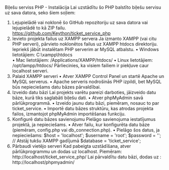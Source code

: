Biļešu serviss PHP - Instalācija
Lai uzstādītu šo PHP balstīto biļešu servisu uz sava datora, seko šiem soļiem:
1. Lejupielādē vai noklonē šo GitHub repozitoriju uz sava datora vai lejupielādē to kā ZIP failu. https://github.com/Keython/ticket_service_php
3. Ievieto projekta failus uz XAMPP servera
Ja izmanto XAMPP (vai citu PHP serveri), pārvieto noklonētos failus uz XAMPP htdocs direktoriju. Iepriekš jābūt instalētam PHP serverim ar MySQL atbalstu. 
•	Windows lietotājiem: C:\xampp\htdocs\
•	Mac lietotājiem: /Applications/XAMPP/htdocs/
•	Linux lietotājiem: /opt/lampp/htdocs/
Pārliecinies, ka visiem failiem ir piekļuve caur localhost serveri.
4. Palaid XAMPP serveri
•	Atver XAMPP Control Panel un startē Apache un MySQL serverus.
•	Apache serveris nodrošinās PHP izpildi, bet MySQL būs nepieciešams datu bāzes pārvaldībai.
5. Izveido datu bāzi
Lai projekts varētu pareizi darboties, jāizveido datu bāze, kurā tiks saglabāti biļešu dati.
•	Atver phpMyAdmin savā pārlūkprogrammā.
•	Izveido jaunu datu bāzi, piemēram, nosauc to par ticket_service.
•	Importē datu bāzes struktūru, kas atrodas projekta failos, izmantojot phpMyAdmin importēšanas funkciju.
6. Konfigurē datu bāzes savienojumu
Pielāgo savienojuma iestatījumus projektā, ja nepieciešams.
•	Atver failu, kur konfigurēta datu bāze (piemēram, config.php vai db_connection.php).
•	Pielāgo šos datus, ja nepieciešams:
$host = 'localhost';
$username = 'root';
$password = ''; // Atstāj tukšu XAMPP gadījumā
$database = 'ticket_service';
7. Pārbaudi vietējo serveri
Kad pabeigta uzstādīšana, atver pārlūkprogrammu un dodas uz localhost. Piemēram:
http://localhost/ticket_service_php/
Lai pārvaldītu datu bāzi, dodas uz : http://localhost/phpmyadmin/ 
